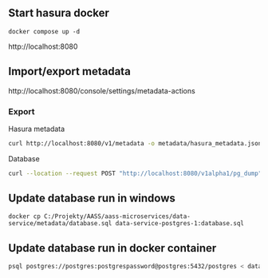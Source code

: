 ## Start hasura docker

```
docker compose up -d
```

http://localhost:8080

## Import/export metadata

http://localhost:8080/console/settings/metadata-actions

### Export

Hasura metadata

```sh
curl http://localhost:8080/v1/metadata -o metadata/hasura_metadata.json -d"{\"type\": \"export_metadata\", \"args\": {}}"
```

Database

```sh
curl --location --request POST "http://localhost:8080/v1alpha1/pg_dump" --header "Content-Type: application/json" --data-raw "{ \"opts\": [\"-O\", \"-x\", \"--schema\", \"public\", \"--schema\", \"auth\"], \"clean_output\": true, \"source\": \"aass\"}" -o metadata/database.sql
```

## Update database run in windows

```shell
docker cp C:/Projekty/AASS/aass-microservices/data-service/metadata/database.sql data-service-postgres-1:database.sql
```
## Update database run in docker container
```bash
psql postgres://postgres:postgrespassword@postgres:5432/postgres < database.sql

```
